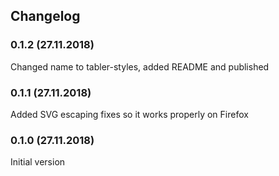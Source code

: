 ## Changelog

### 0.1.2 (27.11.2018)
Changed name to tabler-styles, added README and published

### 0.1.1 (27.11.2018)
Added SVG escaping fixes so it works properly on Firefox

### 0.1.0 (27.11.2018)
Initial version